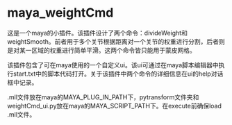 # maya_weightCmd
这是一个maya的小插件。该插件设计了两个命令：divideWeight和weightSmooth。前者用于多个关节根据距离对一个关节的权重进行分割，后者则是对某一区域的权重进行简单平滑。这两个命令皆只能用于蒙皮网格。

该插件包含了可在maya使用的一个自定义ui。该ui可通过在maya脚本编辑器中执行start.txt中的脚本代码打开。关于该插件中两个命令的详细信息在ui的help对话框中记录。

.mll文件放在maya的MAYA_PLUG_IN_PATH下，pytransform文件夹和weightCmd_ui.py放在maya的MAYA_SCRIPT_PATH下。在execute前确保load .mll文件。
